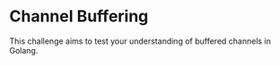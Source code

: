 # Channel Buffering

This challenge aims to test your understanding of buffered channels in Golang.
